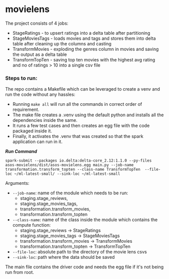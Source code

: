 # movielens

The project consists of 4 jobs: 
* StageRatings - to upsert ratings into a delta table after partitioning 
* StageMoviesTags - loads movies and tags and stores them into delta table after cleaning up the columns and casting 
* TransformMovies - exploding the genres column in movies and saving the output as a delta table 
* TransformTopTen - saving top ten movies with the highest avg rating and no of ratings > 10 into a single csv file 



### Steps to run:

The repo contains a Makefile which can be leveraged to create a venv and run the code without any hassles:

* Running `make all` will run all the commands in correct order of requirement.   
* The make file creates a .venv using the default python and installs all the dependencies inside the same.   
* It runs a few test cases and then creates an egg file with the code packaged inside it.   
* Finally, it activates the .venv that was created so that the spark application can run in it.   

***Run Command***  
 
```spark-submit --packages io.delta:delta-core_2.12:1.1.0 --py-files asos-movielens/dist/asos-movielens.egg main.py --job-name transformation.transform_topten --class-name TransformTopTen  --file-loc ~/ml-latest-small/ --sink-loc ~/ml-latest-small```

Arguments: 
* `--job-name`: name of the module which needs to be run: 
    *  staging.stage_reviews, 
    *  staging.stage_movies_tags, 
    *  transformation.transform_movies, 
    *  transformation.transform_topten  
* `--class-name`: name of the class inside the module which contains the compute function: 
    *  staging.stage_reviews -> StageRatings
    *  staging.stage_movies_tags -> StageMoviesTags
    *  transformation.transform_movies -> TransformMovies
    *  transformation.transform_topten -> TransformTopTen
* `--file-loc`: absolute path to the directory of the movie lens csvs
* `--sink-loc`: path where the data should be saved 

The main file contains the driver code and needs the egg file if it's not being run from root. 

